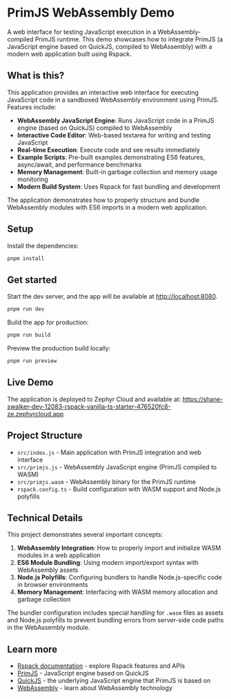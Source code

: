 # PrimJS WebAssembly Demo

A web interface for testing JavaScript execution in a WebAssembly-compiled PrimJS runtime. This demo showcases how to integrate PrimJS (a JavaScript engine based on QuickJS, compiled to WebAssembly) with a modern web application built using Rspack.

## What is this?

This application provides an interactive web interface for executing JavaScript code in a sandboxed WebAssembly environment using PrimJS. Features include:

- **WebAssembly JavaScript Engine**: Runs JavaScript code in a PrimJS engine (based on QuickJS) compiled to WebAssembly
- **Interactive Code Editor**: Web-based textarea for writing and testing JavaScript
- **Real-time Execution**: Execute code and see results immediately
- **Example Scripts**: Pre-built examples demonstrating ES6 features, async/await, and performance benchmarks
- **Memory Management**: Built-in garbage collection and memory usage monitoring
- **Modern Build System**: Uses Rspack for fast bundling and development

The application demonstrates how to properly structure and bundle WebAssembly modules with ES6 imports in a modern web application.

## Setup

Install the dependencies:

```bash
pnpm install
```

## Get started

Start the dev server, and the app will be available at [http://localhost:8080](http://localhost:8080).

```bash
pnpm run dev
```

Build the app for production:

```bash
pnpm run build
```

Preview the production build locally:

```bash
pnpm run preview
```

## Live Demo

The application is deployed to Zephyr Cloud and available at: https://shane-swalker-dev-12083-rspack-vanilla-ts-starter-476520fc8-ze.zephyrcloud.app

## Project Structure

- `src/index.js` - Main application with PrimJS integration and web interface
- `src/primjs.js` - WebAssembly JavaScript engine (PrimJS compiled to WASM)
- `src/primjs.wasm` - WebAssembly binary for the PrimJS runtime
- `rspack.config.ts` - Build configuration with WASM support and Node.js polyfills

## Technical Details

This project demonstrates several important concepts:

1. **WebAssembly Integration**: How to properly import and initialize WASM modules in a web application
2. **ES6 Module Bundling**: Using modern import/export syntax with WebAssembly assets
3. **Node.js Polyfills**: Configuring bundlers to handle Node.js-specific code in browser environments
4. **Memory Management**: Interfacing with WASM memory allocation and garbage collection

The bundler configuration includes special handling for `.wasm` files as assets and Node.js polyfills to prevent bundling errors from server-side code paths in the WebAssembly module.

## Learn more

- [Rspack documentation](https://rspack.dev) - explore Rspack features and APIs
- [PrimJS](https://github.com/lynx-family/primjs) - JavaScript engine based on QuickJS
- [QuickJS](https://bellard.org/quickjs/) - the underlying JavaScript engine that PrimJS is based on
- [WebAssembly](https://webassembly.org/) - learn about WebAssembly technology

